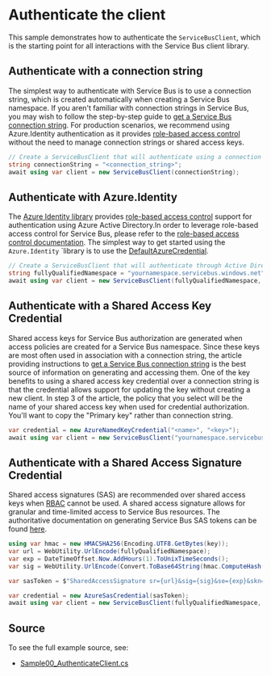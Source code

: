 # Authenticate the client

This sample demonstrates how to authenticate the `ServiceBusClient`, which is the starting point for all interactions with the Service Bus client library.

## Authenticate with a connection string

The simplest way to authenticate with Service Bus is to use a connection string, which is created automatically when creating a Service Bus namespace. If you aren't familiar with connection strings in Service Bus, you may wish to follow the step-by-step guide to [get a Service Bus connection string](https://docs.microsoft.com/azure/service-bus-messaging/service-bus-quickstart-topics-subscriptions-portal#get-the-connection-string). For production scenarios, we recommend using Azure.Identity authentication as it provides [role-based access control](https://docs.microsoft.com/azure/role-based-access-control/overview) without the need to manage connection strings or shared access keys.

```C# Snippet:ServiceBusAuthConnString
// Create a ServiceBusClient that will authenticate using a connection string
string connectionString = "<connection_string>";
await using var client = new ServiceBusClient(connectionString);
```

## Authenticate with Azure.Identity
The [Azure Identity library](https://github.com/Azure/azure-sdk-for-net/tree/main/sdk/identity/Azure.Identity/README.md) provides [role-based access control](https://docs.microsoft.com/azure/role-based-access-control/overview) support for authentication using Azure Active Directory.In order to leverage role-based access control for Service Bus, please refer to the [role-based access control documentation](https://docs.microsoft.com/azure/service-bus-messaging/service-bus-role-based-access-control). The simplest way to get started using the `Azure.Identity` `library is to use the [DefaultAzureCredential](https://learn.microsoft.com/en-us/dotnet/api/azure.identity.defaultazurecredential?view=azure-dotnet).

```C# Snippet:ServiceBusAuthAAD
// Create a ServiceBusClient that will authenticate through Active Directory
string fullyQualifiedNamespace = "yournamespace.servicebus.windows.net";
await using var client = new ServiceBusClient(fullyQualifiedNamespace, new DefaultAzureCredential());
```

## Authenticate with a Shared Access Key Credential

Shared access keys for Service Bus authorization are generated when access policies are created for a Service Bus namespace. Since these keys are most often used in association with a connection string, the article providing instructions to [get a Service Bus connection string](https://docs.microsoft.com/azure/service-bus-messaging/service-bus-quickstart-topics-subscriptions-portal#get-the-connection-string) is the best source of information on generating and accessing them. One of the key benefits to using a shared access key credential over a connection string is that the credential allows support for updating the key without creating a new client. In step 3 of the article, the policy that you select will be the name of your shared access key when used for credential authorization. You'll want to copy the "Primary key" rather than connection string.


```C# Snippet:ServiceBusAuthNamedKey
var credential = new AzureNamedKeyCredential("<name>", "<key>");
await using var client = new ServiceBusClient("yournamespace.servicebus.windows.net", credential);
```

## Authenticate with a Shared Access Signature Credential

Shared access signatures (SAS) are recommended over shared access keys when [RBAC](https://docs.microsoft.com/azure/service-bus-messaging/service-bus-role-based-access-control) cannot be used. A shared access signature allows for granular and time-limited access to Service Bus resources. The authoritative documentation on generating Service Bus SAS tokens can be found [here](https://learn.microsoft.com/azure/service-bus-messaging/service-bus-sas#generate-a-shared-access-signature-token).

```C# Snippet:ServiceBusAuthSasKey
using var hmac = new HMACSHA256(Encoding.UTF8.GetBytes(key));
var url = WebUtility.UrlEncode(fullyQualifiedNamespace);
var exp = DateTimeOffset.Now.AddHours(1).ToUnixTimeSeconds();
var sig = WebUtility.UrlEncode(Convert.ToBase64String(hmac.ComputeHash(Encoding.UTF8.GetBytes(url + "\n" + exp))));

var sasToken = $"SharedAccessSignature sr={url}&sig={sig}&se={exp}&skn={keyName}";

var credential = new AzureSasCredential(sasToken);
await using var client = new ServiceBusClient(fullyQualifiedNamespace, credential);
```

## Source

To see the full example source, see:

* [Sample00_AuthenticateClient.cs](https://github.com/Azure/azure-sdk-for-net/blob/main/sdk/servicebus/Azure.Messaging.ServiceBus/tests/Samples/Sample00_AuthenticateClient.cs)
